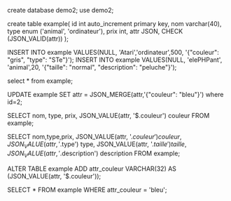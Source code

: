 
create database demo2;
use demo2;

create table example(
id int auto_increment primary key,
nom varchar(40),
type enum ('animal', 'ordinateur'),
prix int,
attr JSON,
CHECK (JSON_VALID(attr))
);

INSERT INTO example VALUES(NULL, 'Atari','ordinateur',500, '{"couleur": "gris", "type": "STe"}');
INSERT INTO example VALUES(NULL, 'elePHPant', 'animal',20, '{"taille": "normal", "description": "peluche"}');


select * from example;

UPDATE example SET  attr = JSON_MERGE(attr,'{"couleur": "bleu"}') where id=2;

SELECT nom, type, prix,  JSON_VALUE(attr, '$.couleur') couleur  FROM example;

SELECT nom,type,prix,
	JSON_VALUE(attr, '$.couleur') couleur,
	JSON_VALUE(attr, '$.type') type,
	JSON_VALUE(attr, '$.taille') taille,
	JSON_VALUE(attr, '$.description') description
	FROM example;


ALTER TABLE example
	ADD attr_couleur VARCHAR(32)
	AS (JSON_VALUE(attr, '$.couleur'));

SELECT * FROM example WHERE attr_couleur = 'bleu';
